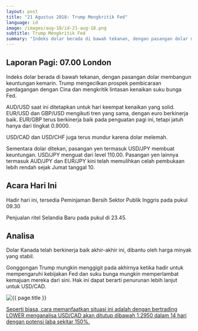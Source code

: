 ```yaml
---
layout: post
title: "21 Agustus 2018: Trump Mengkritik Fed"
language: id
image: /images/aug-18/id-21-aug-18.png
subtitle: Trump Mengkritik Fed
summary: "Indeks dolar berada di bawah tekanan, dengan pasangan dolar membangun keuntungan kemarin. Trump mengecilkan prospek pembicaraan perdagangan dengan Cina dan mengkritik lintasan kenaikan suku bunga Fed"
---
```

## Laporan Pagi: 07.00 London

Indeks dolar berada di bawah tekanan, dengan pasangan dolar membangun keuntungan kemarin. Trump mengecilkan prospek pembicaraan perdagangan dengan Cina dan mengkritik lintasan kenaikan suku bunga Fed.

AUD/USD saat ini ditetapkan untuk hari keempat kenaikan yang solid. EUR/USD dan GBP/USD mengikuti tren yang sama, dengan euro berkinerja baik. EUR/GBP terus berkinerja baik pada penguatan pagi ini, tetapi jatuh hanya dari tingkat 0.9000.

USD/CAD dan USD/CHF juga terus mundur karena dolar melemah.

Sementara dolar ditekan, pasangan yen termasuk USD/JPY membuat keuntungan. USD/JPY menguat dari level 110.00. Pasangan yen lainnya termasuk AUD/JPY dan EUR/JPY kini telah memulihkan celah pembukaan lebih rendah sejak Jumat tanggal 10.

## Acara Hari Ini

Hadir hari ini, tersedia Peminjaman Bersih Sektor Publik Inggris pada pukul 09.30

Penjualan ritel Selandia Baru pada pukul di 23.45.

## Analisa

Dolar Kanada telah berkinerja baik akhir-akhir ini, dibantu oleh harga minyak yang stabil.

Gonggongan Trump mungkin menggigit pada akhirnya ketika hadir untuk mempengaruhi kebijakan Fed dan suku bunga mungkin memperlambat kemajuan mereka dari sini. Hak ini dapat berarti penurunan lebih lanjut untuk USD/CAD.

<img src="{{ site.url }}/images/aug-18/id-21-aug-18.png" alt="{{ page.title }}" title="{{ page.title }}">

<a href="%LINK%%currency=USD&market=forex&underlying=frxUSDCAD&formname=higherlower&duration_amount=14&duration_units=d&amount=10&amount_type=stake&expiry_type=duration&barrier=1.2950" target="_blank">Seperti biasa, cara memanfaatkan situasi ini adalah dengan bertrading LOWER menganalisa USD/CAD akan ditutup dibawah 1.2950 dalam 14 hari dengan potensi laba sekitar 150%.</a>

